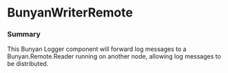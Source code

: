 # BunyanWriterRemote

<!-- bunyan_header -->

### Summary

This Bunyan Logger component will forward log messages to a
Bunyan.Remote.Reader running on another node, allowing log messages to
be distributed.
